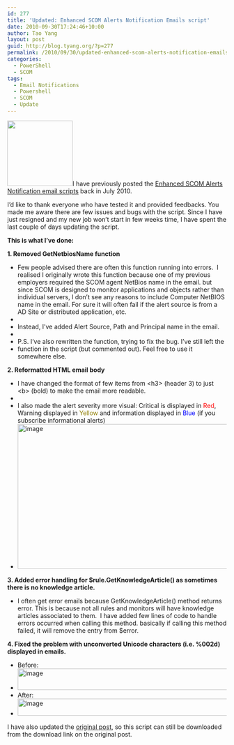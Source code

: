 ```yaml
---
id: 277
title: 'Updated: Enhanced SCOM Alerts Notification Emails script'
date: 2010-09-30T17:24:46+10:00
author: Tao Yang
layout: post
guid: http://blog.tyang.org/?p=277
permalink: /2010/09/30/updated-enhanced-scom-alerts-notification-emails-script/
categories:
  - PowerShell
  - SCOM
tags:
  - Email Notifications
  - Powershell
  - SCOM
  - Update
---
```

<a href="http://blog.tyang.org/wp-content/uploads/2010/09/update.jpg"><img class="alignleft size-thumbnail wp-image-278" title="update" src="http://blog.tyang.org/wp-content/uploads/2010/09/update-150x150.jpg" alt="" width="150" height="150" /></a>I have previously posted the <a href="http://blog.tyang.org/2010/07/19/enhanced-scom-alerts-notification-emails/">Enhanced SCOM Alerts Notification email scripts</a> back in July 2010.

I’d like to thank everyone who have tested it and provided feedbacks. You made me aware there are few issues and bugs with the script. Since I have just resigned and my new job won’t start in few weeks time, I have spent the last couple of days updating the script.

<strong>This is what I’ve done:</strong>

<strong>1. Removed GetNetbiosName function</strong>
<ul>
	<li>Few people advised there are often this function running into errors.  I realised I originally wrote this function because one of my previous employers required the SCOM agent NetBios name in the email. but since SCOM is designed to monitor applications and objects rather than individual servers, I don’t see any reasons to include Computer NetBIOS name in the email. For sure it will often fail if the alert source is from a AD Site or distributed application, etc.</li>
	<li></li>
	<li>Instead, I’ve added Alert Source, Path and Principal name in the email.</li>
	<li></li>
	<li>P.S. I’ve also rewritten the function, trying to fix the bug. I’ve still left the</li>
	<li>function in the script (but commented out). Feel free to use it somewhere else.</li>
</ul>
<strong>2. Reformatted HTML email body</strong>
<ul>
	<li>I have changed the format of few items from &lt;h3&gt; (header 3) to just &lt;b&gt; (bold) to make the email more readable.</li>
	<li></li>
	<li>I also made the alert severity more visual: Critical is displayed in <span style="color: #ff0000;">Red</span>, Warning displayed in <span style="color: #928107;">Yellow</span> and information displayed in <span style="color: #0000ff;">Blue</span> (if you subscribe informational alerts)</li>
	<li><a href="http://blog.tyang.org/wp-content/uploads/2010/09/image15.png"><img style="display: inline; border: 0px;" title="image" src="http://blog.tyang.org/wp-content/uploads/2010/09/image_thumb15.png" border="0" alt="image" width="609" height="332" /></a></li>
</ul>
<strong>3. Added error handling for $rule.GetKnowledgeArticle() as sometimes there is no knowledge article.</strong>
<ul>
	<li>I often get error emails because GetKnowledgeArticle() method returns error. This is because not all rules and monitors will have knowledge articles associated to them.  I have added few lines of code to handle errors occurred when calling this method. basically if calling this method failed, it will remove the entry from $error.</li>
</ul>
<strong>4. Fixed the problem with unconverted Unicode characters (i.e. %002d)  displayed in emails.</strong>
<ul>
	<li>Before:</li>
	<li><a href="http://blog.tyang.org/wp-content/uploads/2010/09/image16.png"><img style="display: inline; border: 0px;" title="image" src="http://blog.tyang.org/wp-content/uploads/2010/09/image_thumb16.png" border="0" alt="image" width="610" height="49" /></a></li>
	<li>After:</li>
	<li><a href="http://blog.tyang.org/wp-content/uploads/2010/09/image17.png"><img style="display: inline; border: 0px;" title="image" src="http://blog.tyang.org/wp-content/uploads/2010/09/image_thumb17.png" border="0" alt="image" width="606" height="39" /></a></li>
</ul>
I have also updated the <a href="http://blog.tyang.org/2010/07/19/enhanced-scom-alerts-notification-emails/">original post</a>, so this script can still be downloaded from the download link on the original post.